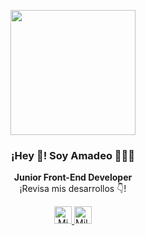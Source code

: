 <p align="center" width="300">
   <img align="center" width="200" src="" alt="">
   <h3 align="center">¡Hey 👋! Soy Amadeo 👨🏻‍💻</h3>
</p>
<p align="center"><strong>Junior Front-End Developer</strong><br>¡Revisa mis desarrollos 👇!</p>
<p align="center">
   <a href="https://www.amadeocutini.com.ar" target="_blank">
      <img src="https://www.svgrepo.com/show/14443/home.svg" alt="MiPortfolio" height="28px" width="28px">
   </a>
   <a href="https://www.linkedin.com/in/amadeo-cutini-607967234/" target="_blank">
      <img src="https://www.svgrepo.com/show/143563/linkedin.svg" alt="MiLinkedin" height="28px" width="28px">
   </a>
</p>
